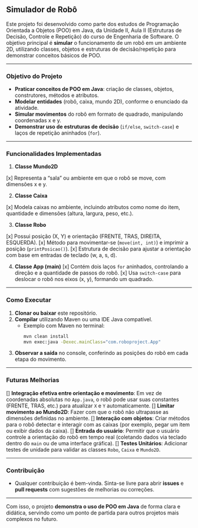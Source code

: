 ## Simulador de Robô

Este projeto foi desenvolvido como parte dos estudos de Programação Orientada a Objetos (POO) em Java, da Unidade II, Aula II (Estruturas de Decisão, Controle e Repetição) do curso de Engenharia de Software. O objetivo principal é **simular** o funcionamento de um robô em um ambiente 2D, utilizando classes, objetos e estruturas de decisão/repetição para demonstrar conceitos básicos de POO.

---

### Objetivo do Projeto

- **Praticar conceitos de POO em Java**: criação de classes, objetos, construtores, métodos e atributos.
- **Modelar entidades** (robô, caixa, mundo 2D), conforme o enunciado da atividade.
- **Simular movimentos** do robô em formato de quadrado, manipulando coordenadas x e y.
- **Demonstrar uso de estruturas de decisão** (`if/else`, `switch-case`) e laços de repetição aninhados (`for`).

---

### Funcionalidades Implementadas

1. **Classe Mundo2D**

[x] Representa a “sala” ou ambiente em que o robô se move, com dimensões x e y.

2. **Classe Caixa**

[x] Modela caixas no ambiente, incluindo atributos como nome do item, quantidade e dimensões (altura, largura, peso, etc.).

3. **Classe Robo**

[x] Possui posição (X, Y) e orientação (FRENTE, TRAS, DIREITA, ESQUERDA).
[x] Método para movimentar-se (`move(int, int)`) e imprimir a posição (`printPosicao()`).
[x] Estrutura de decisão para ajustar a orientação com base em entradas de teclado (w, a, s, d).

4. **Classe App (main)**
   [x] Contém dois laços `for` aninhados, controlando a direção e a quantidade de passos do robô.
   [x] Usa `switch-case` para deslocar o robô nos eixos (x, y), formando um quadrado.

---

### Como Executar

1. **Clonar ou baixar** este repositório.
2. **Compilar** utilizando Maven ou uma IDE Java compatível.
   - Exemplo com Maven no terminal:
     ```bash
     mvn clean install
     mvn exec:java -Dexec.mainClass="com.roboproject.App"
     ```
3. **Observar a saída** no console, conferindo as posições do robô em cada etapa do movimento.

---

### Futuras Melhorias

[] **Integração efetiva entre orientação e movimento**: Em vez de coordenadas absolutas no `App.java`, o robô pode usar suas constantes (FRENTE, TRAS, etc.) para atualizar `X` e `Y` automaticamente.
[] **Limitar movimento ao Mundo2D**: Fazer com que o robô não ultrapasse as dimensões definidas no ambiente.
[] **Interação com objetos**: Criar métodos para o robô detectar e interagir com as caixas (por exemplo, pegar um item ou exibir dados da caixa).
[] **Entrada do usuário**: Permitir que o usuário controle a orientação do robô em tempo real (coletando dados via teclado dentro do `main` ou de uma interface gráfica).
[] **Testes Unitários**: Adicionar testes de unidade para validar as classes `Robo`, `Caixa` e `Mundo2D`.

---

### Contribuição

- Qualquer contribuição é bem-vinda. Sinta-se livre para abrir **issues** e **pull requests** com sugestões de melhorias ou correções.

---

Com isso, o projeto **demonstra o uso de POO em Java** de forma clara e didática, servindo como um ponto de partida para outros projetos mais complexos no futuro.
